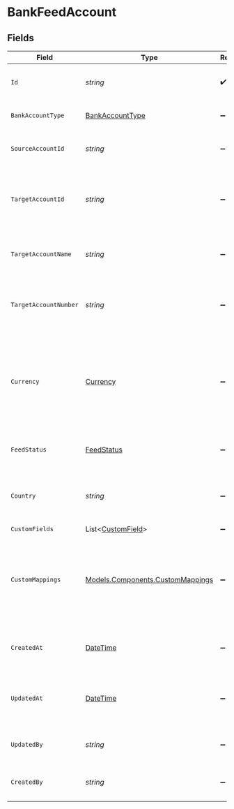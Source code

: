 # BankFeedAccount


## Fields

| Field                                                                                                                              | Type                                                                                                                               | Required                                                                                                                           | Description                                                                                                                        | Example                                                                                                                            |
| ---------------------------------------------------------------------------------------------------------------------------------- | ---------------------------------------------------------------------------------------------------------------------------------- | ---------------------------------------------------------------------------------------------------------------------------------- | ---------------------------------------------------------------------------------------------------------------------------------- | ---------------------------------------------------------------------------------------------------------------------------------- |
| `Id`                                                                                                                               | *string*                                                                                                                           | :heavy_check_mark:                                                                                                                 | A unique identifier for an object.                                                                                                 | 12345                                                                                                                              |
| `BankAccountType`                                                                                                                  | [BankAccountType](../../Models/Components/BankAccountType.md)                                                                      | :heavy_minus_sign:                                                                                                                 | Type of the bank account.                                                                                                          | bank                                                                                                                               |
| `SourceAccountId`                                                                                                                  | *string*                                                                                                                           | :heavy_minus_sign:                                                                                                                 | The source account's unique identifier.                                                                                            | src_456                                                                                                                            |
| `TargetAccountId`                                                                                                                  | *string*                                                                                                                           | :heavy_minus_sign:                                                                                                                 | The target account's unique identifier in the accounting connector.                                                                | tgt_789                                                                                                                            |
| `TargetAccountName`                                                                                                                | *string*                                                                                                                           | :heavy_minus_sign:                                                                                                                 | Name associated with the target account.                                                                                           | Main Company Checking                                                                                                              |
| `TargetAccountNumber`                                                                                                              | *string*                                                                                                                           | :heavy_minus_sign:                                                                                                                 | Account number of the destination bank account.                                                                                    | NL91ABNA0417164300                                                                                                                 |
| `Currency`                                                                                                                         | [Currency](../../Models/Components/Currency.md)                                                                                    | :heavy_minus_sign:                                                                                                                 | Indicates the associated currency for an amount of money. Values correspond to [ISO 4217](https://en.wikipedia.org/wiki/ISO_4217). | USD                                                                                                                                |
| `FeedStatus`                                                                                                                       | [FeedStatus](../../Models/Components/FeedStatus.md)                                                                                | :heavy_minus_sign:                                                                                                                 | Current status of the bank feed.                                                                                                   | pending                                                                                                                            |
| `Country`                                                                                                                          | *string*                                                                                                                           | :heavy_minus_sign:                                                                                                                 | Country code according to ISO 3166-1 alpha-2.                                                                                      | US                                                                                                                                 |
| `CustomFields`                                                                                                                     | List<[CustomField](../../Models/Components/CustomField.md)>                                                                        | :heavy_minus_sign:                                                                                                                 | N/A                                                                                                                                |                                                                                                                                    |
| `CustomMappings`                                                                                                                   | [Models.Components.CustomMappings](../../Models/Components/CustomMappings.md)                                                      | :heavy_minus_sign:                                                                                                                 | When custom mappings are configured on the resource, the result is included here.                                                  |                                                                                                                                    |
| `CreatedAt`                                                                                                                        | [DateTime](https://learn.microsoft.com/en-us/dotnet/api/system.datetime?view=net-5.0)                                              | :heavy_minus_sign:                                                                                                                 | The date and time when the object was created.                                                                                     | 2020-09-30T07:43:32.000Z                                                                                                           |
| `UpdatedAt`                                                                                                                        | [DateTime](https://learn.microsoft.com/en-us/dotnet/api/system.datetime?view=net-5.0)                                              | :heavy_minus_sign:                                                                                                                 | The date and time when the object was last updated.                                                                                | 2020-09-30T07:43:32.000Z                                                                                                           |
| `UpdatedBy`                                                                                                                        | *string*                                                                                                                           | :heavy_minus_sign:                                                                                                                 | The user who last updated the object.                                                                                              | 12345                                                                                                                              |
| `CreatedBy`                                                                                                                        | *string*                                                                                                                           | :heavy_minus_sign:                                                                                                                 | The user who created the object.                                                                                                   | 12345                                                                                                                              |